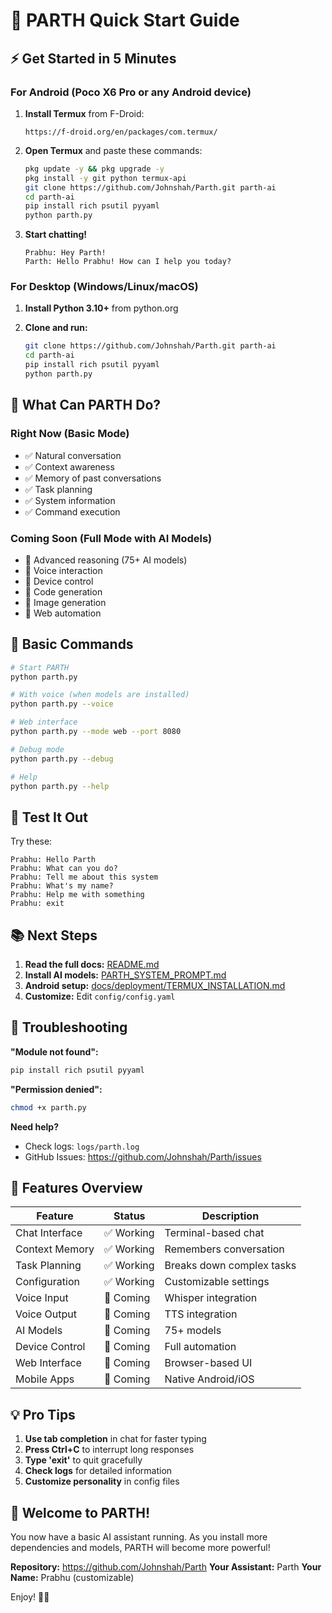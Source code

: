 # 🚀 PARTH Quick Start Guide

## ⚡ Get Started in 5 Minutes

### For Android (Poco X6 Pro or any Android device)

1. **Install Termux** from F-Droid:
   ```
   https://f-droid.org/en/packages/com.termux/
   ```

2. **Open Termux** and paste these commands:
   ```bash
   pkg update -y && pkg upgrade -y
   pkg install -y git python termux-api
   git clone https://github.com/Johnshah/Parth.git parth-ai
   cd parth-ai
   pip install rich psutil pyyaml
   python parth.py
   ```

3. **Start chatting!**
   ```
   Prabhu: Hey Parth!
   Parth: Hello Prabhu! How can I help you today?
   ```

### For Desktop (Windows/Linux/macOS)

1. **Install Python 3.10+** from python.org

2. **Clone and run:**
   ```bash
   git clone https://github.com/Johnshah/Parth.git parth-ai
   cd parth-ai
   pip install rich psutil pyyaml
   python parth.py
   ```

## 🎯 What Can PARTH Do?

### Right Now (Basic Mode)
- ✅ Natural conversation
- ✅ Context awareness
- ✅ Memory of past conversations
- ✅ Task planning
- ✅ System information
- ✅ Command execution

### Coming Soon (Full Mode with AI Models)
- 🔄 Advanced reasoning (75+ AI models)
- 🔄 Voice interaction
- 🔄 Device control
- 🔄 Code generation
- 🔄 Image generation
- 🔄 Web automation

## 📝 Basic Commands

```bash
# Start PARTH
python parth.py

# With voice (when models are installed)
python parth.py --voice

# Web interface
python parth.py --mode web --port 8080

# Debug mode
python parth.py --debug

# Help
python parth.py --help
```

## 🧪 Test It Out

Try these:

```
Prabhu: Hello Parth
Prabhu: What can you do?
Prabhu: Tell me about this system
Prabhu: What's my name?
Prabhu: Help me with something
Prabhu: exit
```

## 📚 Next Steps

1. **Read the full docs:** [README.md](README.md)
2. **Install AI models:** [PARTH_SYSTEM_PROMPT.md](PARTH_SYSTEM_PROMPT.md)
3. **Android setup:** [docs/deployment/TERMUX_INSTALLATION.md](docs/deployment/TERMUX_INSTALLATION.md)
4. **Customize:** Edit `config/config.yaml`

## 🐛 Troubleshooting

**"Module not found":**
```bash
pip install rich psutil pyyaml
```

**"Permission denied":**
```bash
chmod +x parth.py
```

**Need help?**
- Check logs: `logs/parth.log`
- GitHub Issues: https://github.com/Johnshah/Parth/issues

## 🌟 Features Overview

| Feature | Status | Description |
|---------|--------|-------------|
| Chat Interface | ✅ Working | Terminal-based chat |
| Context Memory | ✅ Working | Remembers conversation |
| Task Planning | ✅ Working | Breaks down complex tasks |
| Configuration | ✅ Working | Customizable settings |
| Voice Input | 🔄 Coming | Whisper integration |
| Voice Output | 🔄 Coming | TTS integration |
| AI Models | 🔄 Coming | 75+ models |
| Device Control | 🔄 Coming | Full automation |
| Web Interface | 🔄 Coming | Browser-based UI |
| Mobile Apps | 🔄 Coming | Native Android/iOS |

## 💡 Pro Tips

1. **Use tab completion** in chat for faster typing
2. **Press Ctrl+C** to interrupt long responses
3. **Type 'exit'** to quit gracefully
4. **Check logs** for detailed information
5. **Customize personality** in config files

## 🎉 Welcome to PARTH!

You now have a basic AI assistant running. As you install more dependencies and models, PARTH will become more powerful!

**Repository:** https://github.com/Johnshah/Parth
**Your Assistant:** Parth
**Your Name:** Prabhu (customizable)

Enjoy! 🧠✨
